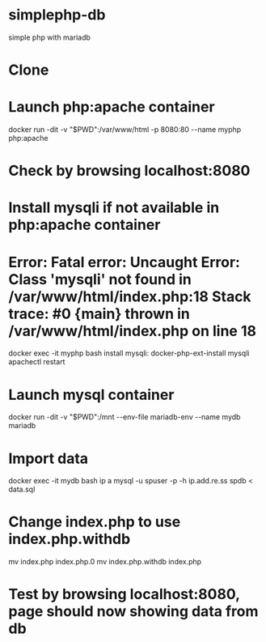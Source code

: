 # simplephp-db
simple php with mariadb

# Clone

# Launch php:apache container
docker run -dit -v "$PWD":/var/www/html -p 8080:80 --name myphp php:apache

# Check by browsing localhost:8080

# Install mysqli if not available in php:apache container
# Error: Fatal error: Uncaught Error: Class 'mysqli' not found in /var/www/html/index.php:18 Stack trace: #0 {main} thrown in /var/www/html/index.php on line 18
docker exec -it myphp bash
install mysqli: docker-php-ext-install mysqli
apachectl restart

# Launch mysql container
docker run -dit -v "$PWD":/mnt --env-file mariadb-env --name mydb mariadb

# Import data 
docker exec -it mydb bash
ip a
mysql -u spuser -p -h ip.add.re.ss spdb < data.sql

# Change index.php to use index.php.withdb
mv index.php index.php.0
mv index.php.withdb index.php

# Test by browsing localhost:8080, page should now showing data from db
